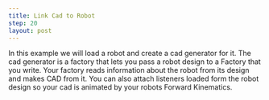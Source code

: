 ```yaml
---
title: Link Cad to Robot
step: 20
layout: post
---
```


In this example we will load a robot and create a cad generator for it. The cad generator is a factory that lets you pass a robot design to a Factory that you write. Your factory reads information about the robot from its design and makes CAD from it. You can also attach listeners loaded form the robot design so your cad is animated by your robots Forward Kinematics. 

<script src="https://gist.github.com/madhephaestus/e54cfebe4f55fb0549dd.js"></script>

